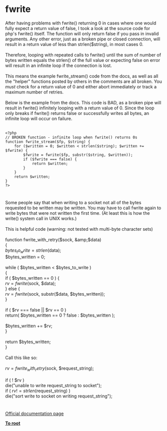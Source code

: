 # fwrite



After having problems with fwrite() returning 0 in cases where one would fully expect a return value of false, I took a look at the source code for php&apos;s fwrite() itself. The function will only return false if you pass in invalid arguments. Any other error, just as a broken pipe or closed connection, will result in a return value of less than strlen($string), in most cases 0.<br><br>Therefore, looping with repeated calls to fwrite() until the sum of number of bytes written equals the strlen() of the full value or expecting false on error will result in an infinite loop if the connection is lost.<br><br>This means the example fwrite_stream() code from the docs, as well as all the "helper" functions posted by others in the comments are all broken. You *must* check for a return value of 0 and either abort immediately or track a maximum number of retries.<br><br>Below is the example from the docs. This code is BAD, as a broken pipe will result in fwrite() infinitely looping with a return value of 0. Since the loop only breaks if fwrite() returns false or successfully writes all bytes, an infinite loop will occur on failure.<br><br>

```
<?php
// BROKEN function - infinite loop when fwrite() returns 0s
function fwrite_stream($fp, $string) {
    for ($written = 0; $written < strlen($string); $written += $fwrite) {
        $fwrite = fwrite($fp, substr($string, $written));
        if ($fwrite === false) {
            return $written;
        }
    }
    return $written;
}
?>
```
  

#

Some people say that when writing to a socket not all of the bytes requested to be written may be written. You may have to call fwrite again to write bytes that were not written the first time. (At least this is how the write() system call in UNIX works.)<br><br>This is helpful code (warning: not tested with multi-byte character sets)<br><br>function fwrite_with_retry($sock, &amp;$data)<br>{<br>    $bytes_to_write = strlen($data);<br>    $bytes_written = 0;<br><br>    while ( $bytes_written &lt; $bytes_to_write )<br>    {<br>        if ( $bytes_written == 0 ) {<br>            $rv = fwrite($sock, $data);<br>        } else {<br>            $rv = fwrite($sock, substr($data, $bytes_written));<br>        }<br><br>        if ( $rv === false || $rv == 0 )<br>            return( $bytes_written == 0 ? false : $bytes_written );<br><br>        $bytes_written += $rv;<br>    }<br><br>    return $bytes_written;<br>}<br><br>Call this like so:<br><br>    $rv = fwrite_with_retry($sock, $request_string);<br><br>    if ( ! $rv )<br>        die("unable to write request_string to socket");<br>    if ( $rv != strlen($request_string) )<br>        die("sort write to socket on writing request_string");  

#

[Official documentation page](https://www.php.net/manual/en/function.fwrite.php)

**[To root](/README.md)**